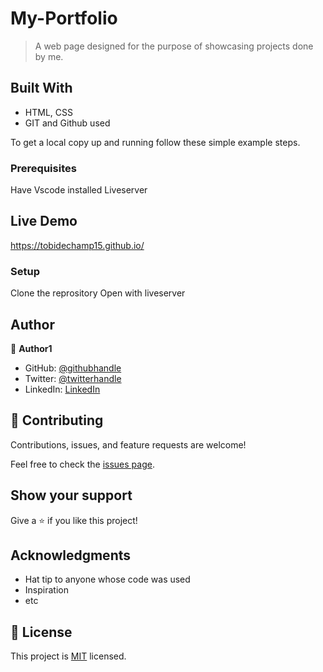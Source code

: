 # My-Portfolio

> A web page designed for the purpose of showcasing projects done by me.

## Built With

- HTML, CSS
- GIT and Github used

To get a local copy up and running follow these simple example steps.

### Prerequisites

Have Vscode installed
Liveserver

## Live Demo

<https://tobidechamp15.github.io/>

### Setup

Clone the reprository
Open with liveserver

## Author

👤 **Author1**

- GitHub: [@githubhandle](https://github.com/tobidechamp15)
- Twitter: [@twitterhandle](https://twitter.com/tobidechamp15)
- LinkedIn: [LinkedIn](https://www.linkedin.com/in/tobiloba-oluwadare-4bba71249/)

## 🤝 Contributing

Contributions, issues, and feature requests are welcome!

Feel free to check the [issues page](../../issues/).

## Show your support

Give a ⭐️ if you like this project!

## Acknowledgments

- Hat tip to anyone whose code was used
- Inspiration
- etc

## 📝 License

This project is [MIT](./LICENSE) licensed.
